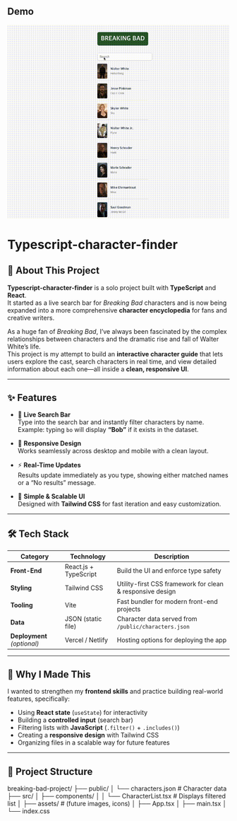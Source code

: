 ## Demo

![App Demo](./assets/output.gif)


# Typescript-character-finder

## 📖 About This Project
**Typescript-character-finder** is a solo project built with **TypeScript** and **React**.  
It started as a live search bar for *Breaking Bad* characters and is now being expanded into a more comprehensive **character encyclopedia** for fans and creative writers.  

As a huge fan of *Breaking Bad*, I’ve always been fascinated by the complex relationships between characters and the dramatic rise and fall of Walter White’s life.  
This project is my attempt to build an **interactive character guide** that lets users explore the cast, search characters in real time, and view detailed information about each one—all inside a **clean, responsive UI**.

---

## ✨ Features
- 🔎 **Live Search Bar**  
  Type into the search bar and instantly filter characters by name.  
  Example: typing `bo` will display **“Bob”** if it exists in the dataset.  

- 📱 **Responsive Design**  
  Works seamlessly across desktop and mobile with a clean layout.  

- ⚡ **Real-Time Updates**  
  Results update immediately as you type, showing either matched names or a “No results” message.  

- 🎨 **Simple & Scalable UI**  
  Designed with **Tailwind CSS** for fast iteration and easy customization.  

---

## 🛠 Tech Stack
| Category        | Technology           | Description |
|-----------------|----------------------|-------------|
| **Front-End**   | React.js + TypeScript | Build the UI and enforce type safety |
| **Styling**     | Tailwind CSS         | Utility-first CSS framework for clean & responsive design |
| **Tooling**     | Vite                 | Fast bundler for modern front-end projects |
| **Data**        | JSON (static file)   | Character data served from `/public/characters.json` |
| **Deployment** *(optional)* | Vercel / Netlify | Hosting options for deploying the app |

---

## 🎯 Why I Made This
I wanted to strengthen my **frontend skills** and practice building real-world features, specifically:
- Using **React state** (`useState`) for interactivity
- Building a **controlled input** (search bar)
- Filtering lists with **JavaScript** (`.filter()` + `.includes()`)
- Creating a **responsive design** with Tailwind CSS
- Organizing files in a scalable way for future features

---

## 📂 Project Structure
breaking-bad-project/
├── public/
│ └── characters.json # Character data
├── src/
│ ├── components/
│ │ └── CharacterList.tsx # Displays filtered list
│ ├── assets/ # (future images, icons)
│ ├── App.tsx
│ ├── main.tsx
│ └── index.css